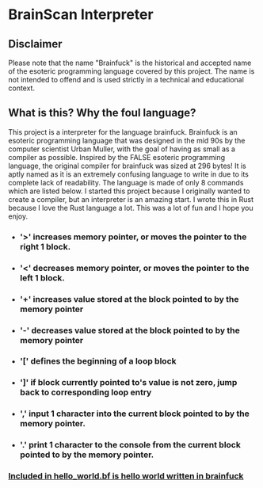 # BrainScan Interpreter
## Disclaimer
Please note that the name "Brainfuck" is the historical and accepted name of the esoteric programming language covered by this project. 
The name is not intended to offend and is used strictly in a technical and educational context.
## What is this? Why the foul language?

This project is a interpreter for the language brainfuck.  Brainfuck is an esoteric programming language that was designed in the mid 90s by the computer scientist Urban Muller, with the goal of having as small as a compiler as possible.  Inspired by the FALSE esoteric programming language, the original compiler for brainfuck was sized at 296 bytes!  It is aptly named as it is an extremely confusing language to write in due to its complete lack of readability.  The language is made of only 8 commands which are listed below. I started this project because I originally wanted to create a compiler, but an interpreter is an amazing start. I wrote this in Rust because I love the Rust language a lot. This was a lot of fun and I hope you enjoy.

* ### '>'  increases memory pointer, or moves the pointer to the right 1 block.
* ### '<'  decreases memory pointer, or moves the pointer to the left 1 block.
* ### '+'  increases value stored at the block pointed to by the memory pointer
* ### '-'  decreases value stored at the block pointed to by the memory pointer
* ### '['  defines the beginning of a loop block
* ### ']'  if block currently pointed to's value is not zero, jump back to corresponding loop entry
* ### ','  input 1 character into the current block pointed to by the memory pointer.
* ### '.'  print 1 character to the console from the current block pointed to by the memory pointer.


### [Included in hello_world.bf is hello world written in brainfuck](/hello_world.bf)
